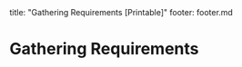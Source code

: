 <frontmatter>
title: "Gathering Requirements [Printable]"
footer: footer.md
</frontmatter>

<include src="navbar.md" boilerplate />

<link rel="stylesheet" href="{{baseUrl}}/css/textbook.css">

<div class="website-content">

<div id="main">

# Gathering Requirements

<include src="brainstorming/unit-inParent-asFlat-print.md" boilerplate />
<include src="userSurveys/unit-inParent-asFlat-print.md" boilerplate />
<include src="observation/unit-inParent-asFlat-print.md" boilerplate />
<include src="interviews/unit-inParent-asFlat-print.md" boilerplate />
<include src="focusGroups/unit-inParent-asFlat-print.md" boilerplate />
<include src="prototyping/unit-inParent-asFlat-print.md" boilerplate />
<include src="productSurveys/unit-inParent-asFlat-print.md" boilerplate />

</div>

</div>
